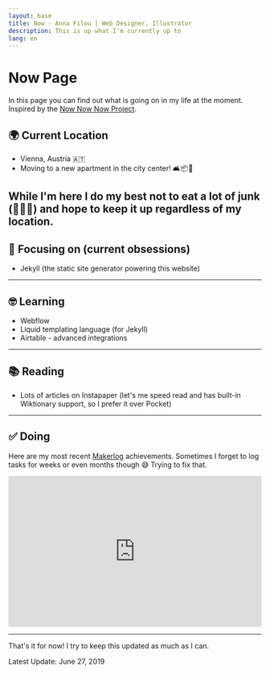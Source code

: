 ```yaml
---
layout: base
title: Now - Anna Filou | Web Designer, Illustrator
description: This is up what I'm currently up to
lang: en
---
```


# Now Page

In this page you can find out what is going on in my life at the moment.
Inspired by the [Now Now Now Project](https://nownownow.com/about).

## 🌍 Current Location
- Vienna, Austria 🇦🇹
- Moving to a new apartment in the city center! 🛋️📦🚚

While I'm here I do my best not to eat a lot of junk (🍰🍫🍪) and hope to keep it up regardless of my location.
---

## 🎯 Focusing on (current obsessions)
- Jekyll (the static site generator powering this website)

---

## 🤓 Learning
- Webflow
- Liquid templating language (for Jekyll)
- Airtable - advanced integrations

---

## 📚 Reading
- Lots of articles on Instapaper (let's me speed read and has built-in Wiktionary support, so I prefer it over Pocket)

---

## ✅ Doing
Here are my most recent [Makerlog](https://getmakerlog.com/about) achievements. Sometimes I forget to log tasks for weeks or even months though 😅 Trying to fix that.

<iframe title="Makerlog Embed" height="300" style="width:100%" scrolling="no" frameborder="0" allowtransparency="true" src="https://api.getmakerlog.com/users/1293/embed"></iframe>

---

That's it for now! I try to keep this updated as much as I can.

Latest Update: June 27, 2019
